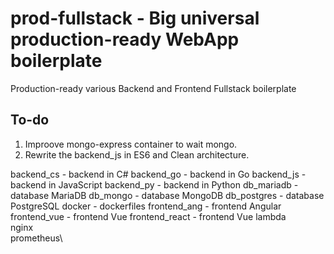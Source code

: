 # 
# prod-fullstack - Big universal production-ready WebApp boilerplate

Production-ready various Backend and Frontend Fullstack boilerplate

## To-do

1. Improove mongo-express container to wait mongo.
2. Rewrite the backend_js in ES6 and Clean architecture.


backend_cs - backend in C#
backend_go - backend in Go
backend_js - backend in JavaScript
backend_py - backend in Python
db_mariadb - database MariaDB
db_mongo - database MongoDB
db_postgres - database PostgreSQL
docker - dockerfiles
frontend_ang - frontend Angular
frontend_vue - frontend Vue
frontend_react - frontend Vue
lambda\
nginx\
prometheus\